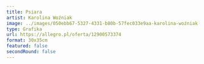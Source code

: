 ```yaml
---
title: Psiara
artist: Karolina Woźniak
image: ../images/050ebb67-5327-4331-b80b-57fec033e9aa-karolina-woźniak.jpeg
type: Grafika
url: https://allegro.pl/oferta/12900573374
format: 30x35cm
featured: false
secondRound: false
---
```

